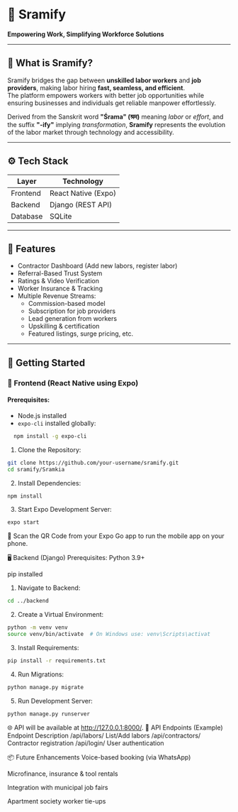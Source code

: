 # 📱 Sramify

**Empowering Work, Simplifying Workforce Solutions**

---

## 📌 What is Sramify?

Sramify bridges the gap between **unskilled labor workers** and **job providers**, making labor hiring **fast, seamless, and efficient**.  
The platform empowers workers with better job opportunities while ensuring businesses and individuals get reliable manpower effortlessly.

Derived from the Sanskrit word **"Śrama" (श्रम)** meaning *labor* or *effort*, and the suffix **"-ify"** implying *transformation*, **Sramify** represents the evolution of the labor market through technology and accessibility.

---

## ⚙️ Tech Stack

| Layer       | Technology           |
|-------------|----------------------|
| Frontend    | React Native (Expo)  |
| Backend     | Django (REST API)    |
| Database    | SQLite               |

---

## 🔧 Features

- Contractor Dashboard (Add new labors, register labor)
- Referral-Based Trust System
- Ratings & Video Verification
- Worker Insurance & Tracking
- Multiple Revenue Streams:
  - Commission-based model
  - Subscription for job providers
  - Lead generation from workers
  - Upskilling & certification
  - Featured listings, surge pricing, etc.

---

## 🚀 Getting Started

### 📲 Frontend (React Native using Expo)

#### Prerequisites:

- Node.js installed
- `expo-cli` installed globally:
```bash
  npm install -g expo-cli
```
1. Clone the Repository:
```bash
git clone https://github.com/your-username/sramify.git
cd sramify/Sramkia
```
2. Install Dependencies:
```bash
npm install
```
3. Start Expo Development Server:
```bash
expo start
```
📱 Scan the QR Code from your Expo Go app to run the mobile app on your phone.

🖥 Backend (Django)
Prerequisites:
Python 3.9+

pip installed

1. Navigate to Backend:
```bash
cd ../backend
```
2. Create a Virtual Environment:
```bash
python -m venv venv
source venv/bin/activate  # On Windows use: venv\Scripts\activat
```
3. Install Requirements:
```bash
pip install -r requirements.txt
```
4. Run Migrations:
```bash
python manage.py migrate
```
5. Run Development Server:
```bash
python manage.py runserver
```
🌐 API will be available at http://127.0.0.1:8000/.
📡 API Endpoints (Example)
Endpoint	Description
/api/labors/	List/Add labors
/api/contractors/	Contractor registration
/api/login/	User authentication


📦 Future Enhancements
Voice-based booking (via WhatsApp)

Microfinance, insurance & tool rentals

Integration with municipal job fairs

Apartment society worker tie-ups
```

